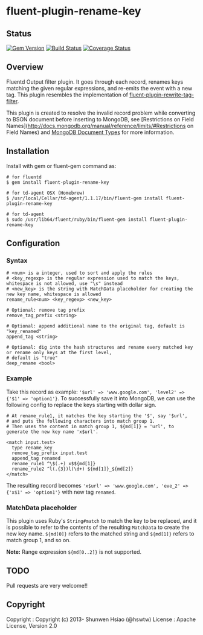 # fluent-plugin-rename-key

## Status
[![Gem Version](https://badge.fury.io/rb/fluent-plugin-rename-key.png)](http://badge.fury.io/rb/fluent-plugin-rename-key)
[![Build Status](https://travis-ci.org/shunwen/fluent-plugin-rename-key.png?branch=master)](https://travis-ci.org/shunwen/fluent-plugin-rename-key)
[![Coverage Status](https://coveralls.io/repos/shunwen/fluent-plugin-rename-key/badge.png?branch=master)](https://coveralls.io/r/shunwen/fluent-plugin-rename-key?branch=master)

## Overview

Fluentd Output filter plugin. It goes through each record, renames keys matching the given regular expressions, and re-emits the event with a new tag. This plugin resembles the implementation of [fluent-plugin-rewrite-tag-filter](https://github.com/y-ken/fluent-plugin-rewrite-tag-filter).

This plugin is created to resolve the invalid record problem while converting to BSON document before inserting to MongoDB, see [Restrictions on Field Names](http://docs.mongodb.org/manual/reference/limits/#Restrictions on Field Names) and [MongoDB Document Types](http://docs.mongodb.org/meta-driver/latest/legacy/bson/#mongodb-document-types) for more information.

## Installation

Install with gem or fluent-gem command as:

```
# for fluentd
$ gem install fluent-plugin-rename-key

# for td-agent OSX (Homebrew)
$ /usr/local/Cellar/td-agent/1.1.17/bin/fluent-gem install fluent-plugin-rename-key

# for td-agent
$ sudo /usr/lib64/fluent/ruby/bin/fluent-gem install fluent-plugin-rename-key
```

## Configuration

### Syntax

```
# <num> is a integer, used to sort and apply the rules
# <key_regexp> is the regular expression used to match the keys, whitespace is not allowed, use "\s" instead
# <new_key> is the string with MatchData placeholder for creating the new key name, whitespace is allowed
rename_rule<num> <key_regexp> <new_key>

# Optional: remove tag prefix
remove_tag_prefix <string>

# Optional: append additional name to the original tag, default is "key_renamed"
append_tag <string>

# Optional: dig into the hash structures and rename every matched key or rename only keys at the first level,
# default is "true"
deep_rename <bool>
```

### Example

Take this record as example: `'$url' => 'www.google.com', 'level2' => {'$1' => 'option1'}`.
To successfully save it into MongoDB, we can use the following config to replace the keys starting with dollar sign.

```
# At rename_rule1, it matches the key starting the '$', say '$url',
# and puts the following characters into match group 1.
# Then uses the content in match group 1, ${md[1]} = 'url', to generate the new key name 'x$url'.

<match input.test>
  type rename_key
  remove_tag_prefix input.test
  append_tag renamed
  rename_rule1 ^\$(.+) x$${md[1]}
  rename_rule2 ^l(.{3})l(\d+) ${md[1]}_${md[2]}
</match>
```

The resulting record becomes `'x$url' => 'www.google.com', 'eve_2' => {'x$1' => 'option1'}` with new tag `renamed`.

### MatchData placeholder

This plugin uses Ruby's `String#match` to match the key to be replaced, and it is possible to refer to the contents of the resulting `MatchData` to create the new key name. `${md[0]}` refers to the matched string and `${md[1]}` refers to match group 1, and so on.

**Note:** Range expression `${md[0..2]}` is not supported.

## TODO

Pull requests are very welcome!!

## Copyright

Copyright :  Copyright (c) 2013- Shunwen Hsiao (@hswtw)
License   :  Apache License, Version 2.0
